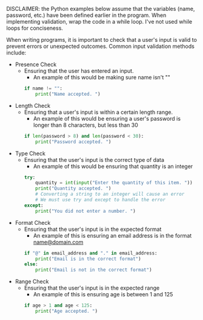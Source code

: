 
DISCLAIMER: the Python examples below assume that the variables (name, password, etc.) have been defined earlier in the program. When implementing validation, wrap the code in a while loop. I've not used while loops for conciseness. 

When writing programs, it is important to check that a user's input is valid to prevent errors or unexpected outcomes. Common input validation methods include:
- Presence Check
    - Ensuring that the user has entered an input.
        - An example of this would be making sure name isn't ""
        ```python
        if name != "":
            print("Name accepted. ")
        ```
- Length Check
    - Ensuring that a user's input is within a certain length range.
        - An example of this would be ensuring a user's password is longer than 8 characters, but less than 30
        ```python
        if len(password > 8) and len(password < 30):
            print("Password accepted. ")
        ```
- Type Check
    - Ensuring that the user's input is the correct type of data
        - An example of this would be ensuring that quantity is an integer
        ```python
        try:
            quantity = int(input("Enter the quantity of this item. "))
            print("Quantity accepted. ")
            # Converting a string to an integer will cause an error
            # We must use try and except to handle the error
        except:
            print("You did not enter a number. ")
        ```
- Format Check
    - Ensuring that the user's input is in the expected format
        - An example of this is ensuring an email address is in the format name@domain.com
        ```python
        if "@" in email_address and "." in email_address:
            print("Email is in the correct format")
        else:
            print("Email is not in the correct format")
        ```
- Range Check
    - Ensuring that the user's input is in the expected range
        - An example of this is ensuring age is between 1 and 125
        ```python
        if age > 1 and age < 125:
            print("Age accepted. ")
        ```